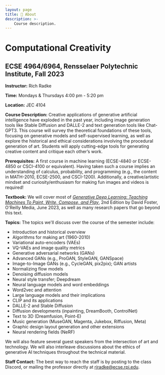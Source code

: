 ```yaml
---
layout: page
title: 🧐 About
description: >-
    Course description.
---
```


# Computational Creativity
## ECSE 4964/6964, Rensselaer Polytechnic Institute, Fall 2023

**Instructor:** Rich Radke

**Time:** Mondays & Thursdays 4:00 pm - 5:20 pm

**Location:** JEC 4104 

**Course Description:** Creative applications of generative artificial intelligence have exploded in the past year, including image generation tools like Stable Diffusion and DALLE-2 and text generation tools like Chat-GPT3.  This course will survey the theoretical foundations of these tools, focusing on generative models and self-supervised learning, as well as explore the historical and ethical considerations involving the procedural generation of art.  Students will apply cutting-edge tools for generating creative content and critique each other’s work.

**Prerequisites:** A first course in machine learning (ECSE-4840 or ECSE-4850 or CSCI-4100 or equivalent).  Having taken such a course implies an understanding of calculus, probability, and programming (e.g., the content in MATH-2010, ECSE-2500, and CSCI-1200).  Additionally, a creative/artistic mindset and curiosity/enthusiasm for making fun images and videos is required!

**Textbook:** We will cover most of <a href="https://github.com/davidADSP/Generative_Deep_Learning_2nd_Edition">_Generative Deep Learning: Teaching Machines To Paint, Write, Compose, and Play_</a>, 2nd Edition by David Foster, O'Reilly Media, June 2023, as well as many research papers that go beyond this text.

**Topics:** The topics we'll discuss over the course of the semester include:
- Introduction and historical overview
- Algorithms for making art (1960-2010)
- Variational auto-encoders (VAEs)
- VQ-VAEs and image quality metrics
- Generative adversarial networks (GANs)
- Advanced GANs (e.g., ProGAN, StyleGAN, GANSpace)
- Image-to-Image GANs (e.g., CycleGAN, pix2pix); GAN artists
- Normalizing flow models 
- Denoising diffusion models
- Neural style transfer; Deepdream
- Neural language models and word embeddings
- Word2vec and attention
- Large language models and their implications
- CLIP and its applications
- DALLE-2 and Stable Diffusion
- Diffusion developments (inpainting, DreamBooth, ControlNet)
- Text to 3D (Dreamfusion, Point-E)
- Music generation (MuseGAN, Magenta, Jukebox, Riffusion, Meta)
- Graphic design layout generation and other extensions 
- Neural rendering fields (NeRF) 

We will also feature several guest speakers from the intersection of art and technology.  We will also interleave discussions about the ethics of generative AI techniques throughout the technical material.

**Staff Contact:** The best way to reach the staff is by posting to the class Discord, or mailing the professor directly at rjradke@ecse.rpi.edu.  

<!---
- [announcements](announcements.md),
- a [course calendar](calendar.md),
- a [staff](staff.md) page,
- and a weekly [schedule](schedule.md).

Just the Class is a template that extends the popular [Just the Docs](https://github.com/just-the-docs/just-the-docs) theme, which provides a robust and thoroughly-tested foundation for your website. Just the Docs include features such as:

- automatic [navigation structure](https://just-the-docs.github.io/just-the-docs/docs/navigation-structure/),
- instant, full-text [search](https://just-the-docs.github.io/just-the-docs/docs/search/) and page indexing,
- and a set of [UI components](https://just-the-docs.github.io/just-the-docs/docs/ui-components) and authoring [utilities](https://just-the-docs.github.io/just-the-docs/docs/utilities).
-->
